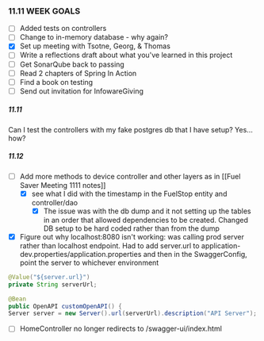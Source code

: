 ### 11.11 WEEK GOALS
- [ ] Added tests on controllers
- [ ] Change to in-memory database - why again? 
- [x] Set up meeting with Tsotne, Georg, & Thomas
- [ ] Write a reflections draft about what you've learned in this project 
- [ ] Get SonarQube back to passing
- [ ] Read 2 chapters of Spring In Action
- [ ] Find a book on testing
- [ ] Send out invitation for InfowareGiving

##### 11.11
Can I test the controllers with my fake postgres db that I have setup? Yes... how? 

##### 11.12
- [ ] Add more methods to device controller and other layers as  in [[Fuel Saver Meeting 1111 notes]]
	- [x] see what I did with the timestamp in the FuelStop entity and controller/dao 
		- [x] The issue was with the db dump and it not setting up the tables in an order that allowed dependencies to be created. Changed DB setup to be hard coded rather than from the dump
- [x] Figure out why localhost:8080 isn't working: was calling prod server rather than localhost endpoint. Had to add server.url to application-dev.properties/application.properties and then in the SwaggerConfig, point the server to whichever environment 
```java
@Value("${server.url}")
private String serverUrl;

@Bean
public OpenAPI customOpenAPI() {
Server server = new Server().url(serverUrl).description("API Server");
```

- [ ] HomeController no longer redirects to /swagger-ui/index.html 